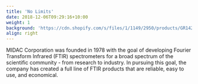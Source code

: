 ```yaml
---
title: 'No Limits'
date: 2018-12-06T09:29:16+10:00
weight: 1
background: 'https://cdn.shopify.com/s/files/1/1149/2950/products/GR142_d60f7268-52d4-4e13-a2ff-91cee40100fa_1024x1024.jpg?v=1499710287'
align: right
---
```


MIDAC Corporation was founded in 1978 with the goal of developing Fourier Transform Infrared (FTIR) spectrometers for a broad spectrum of the scientific community - from research to industry. In pursuing this goal, the company has created a full line of FTIR products that are reliable, easy to use, and economical.


